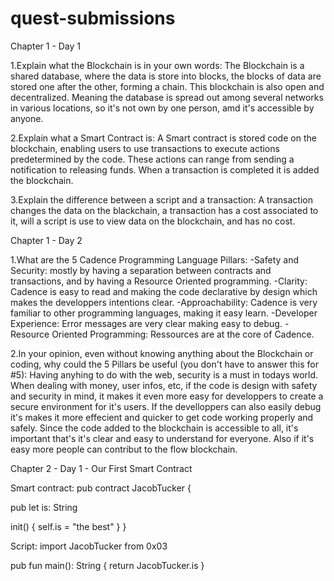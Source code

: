 # quest-submissions

Chapter 1 - Day 1

1.Explain what the Blockchain is in your own words:
The Blockchain is a shared database, where the data is store into blocks, the blocks of data are stored one after the other, forming a chain. This blockchain is also open and decentralized. Meaning the database is spread out among several networks in various locations, so it's not own by one person, amd it's accessible by anyone.

2.Explain what a Smart Contract is:
A Smart contract is stored code on the blockchain, enabling users to use transactions to execute actions predetermined by the code. These actions can range from sending a notification to releasing funds.  When a transaction is completed it is added the blockchain. 

3.Explain the difference between a script and a transaction:
A transaction changes the data on the blackchain, a transaction has a cost associated to it, will a script is use to view data on the blockchain, and has no cost.


Chapter 1 - Day 2 

1.What are the 5 Cadence Programming Language Pillars:
-Safety and Security: mostly by having a separation between contracts and transactions, and by having a Resource Oriented programming.
-Clarity: Cadence is easy to read and making the code declarative by design which makes the developpers intentions clear.
-Approachability: Cadence is very familiar to other programming languages, making it easy learn.
-Developer Experience: Error messages are very clear making easy to debug.
-Resource Oriented Programming: Ressources are at the core of Cadence.

2.In your opinion, even without knowing anything about the Blockchain or coding, why could the 5 Pillars be useful (you don't have to answer this for #5):
Having anyhing to do with the web, security is a must in todays world. When dealing with money, user infos, etc, if the code is design with safety and security in mind, it makes it even more easy for developpers to create a secure environment for it's users. If the develloppers can also easily debug it's makes it more effecient and quicker to get code working properly and safely. Since the code added to the blockchain is accessible to all, it's important that's it's clear and easy to understand for everyone. Also if it's easy more people can contribut to the flow blockchain.


Chapter 2 - Day 1 - Our First Smart Contract

Smart contract:
pub contract JacobTucker {

pub let is: String

  init() {
  self.is = "the best"
  }
}

Script:
import JacobTucker from 0x03

pub fun main(): String {
    return JacobTucker.is
}

